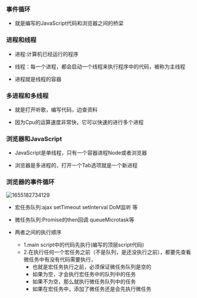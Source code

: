 ### 事件循环

- 就是编写的JavaScript代码和浏览器之间的桥梁




### 进程和线程

- 进程:计算机已经运行的程序

- 线程：每一个进程，都会启动一个线程来执行程序中的代码，被称为主线程
- 进程就是线程的容器

### 多进程和多线程

- 就是打开听歌，编写代码，边查资料

- 因为Cpu的运算速度非常快，它可以快速的进行多个进程

  

### 浏览器和JavaScript

- JavaScript是单线程，只有一个容器进程Node或者浏览器

- 浏览器是多进程的，打开一个Tab选项就是一个新进程



### 浏览器的事件循环

![1655182734129](C:\Users\18367\AppData\Roaming\Typora\typora-user-images\1655182734129.png)

- 宏任务队列:ajax setTimeout setInterval DoM监听 等
- 微任务队列:Promise的then回调 queueMicrotask等

- 两者之间的执行顺序
  - 1.main script中的代码先执行(编写的顶层script代码)
  - 2.在执行任何一个宏任务之前（不是队列，是还没执行之前），都要先查看微任务中有没有代码需要执行，
    - 也就是宏任务执行之前，必须保证微任务队列是空的
    - 如果为空，才会执行宏任务中的队列中的任务
    - 如果不为空，那么就执行微任务队列中的任务
    - 如果在宏任务中，添加了微任务还是会先执行微任务